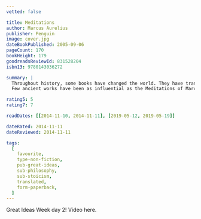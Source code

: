 ```yaml
---
vetted: false

title: Meditations
author: Marcus Aurelius
publisher: Penguin
image: cover.jpg
dateBookPublished: 2005-09-06
pageCount: 170
bookHeight: 179
goodreadsReviewId: 831528204
isbn13: 9780143036272

summary: |
  Throughout history, some books have changed the world. They have transformed the way we see ourselves—and each other. They have inspired debate, dissent, war and revolution. They have enlightened, outraged, provoked and comforted. They have enriched lives—and destroyed them.Now, Penguin brings you the works of the great thinkers, pioneers, radicals and visionaries whose ideas shook civilization, and helped make us who we are. Penguin's Great Ideas series features twelve groundbreaking works by some of history's most prodigious thinkers, and each volume is beautifully packaged with a unique type-drive design that highlights the bookmaker's art. Offering great literature in great packages at great prices, this series is ideal for those readers who want to explore and savor the Great Ideas that have shaped the world.
  Few ancient works have been as influential as the Meditations of Marcus Aurelius, philosopher and emperor of Rome (A.D. 161–180). A series of spiritual exercises filled with wisdom, practical guidance, and profound understanding of human behavior, it remains one of the greatest works of spiritual and ethical reflection ever written. Marcus’s insights and advice—on everything from living in the world to coping with adversity and interacting with others—have made the Meditations required reading for statesmen and philosophers alike, while generations of ordinary readers have responded to the straightforward intimacy of his style. For anyone who struggles to reconcile the demands of leadership with a concern for personal integrity and spiritual well-being, the Meditations remains as relevant now as it was two thousand years ago.

rating5: 5
rating7: 7

readDates: [[2014-11-10, 2014-11-11], [2019-05-12, 2019-05-19]]

dateRated: 2014-11-11
dateReviewed: 2014-11-11

tags:
  [
    favourite,
    type-non-fiction,
    pub-great-ideas,
    sub-philosophy,
    sub-stoicism,
    translated,
    form-paperback,
  ]
---
```


Great Ideas Week day 2! Video here.

